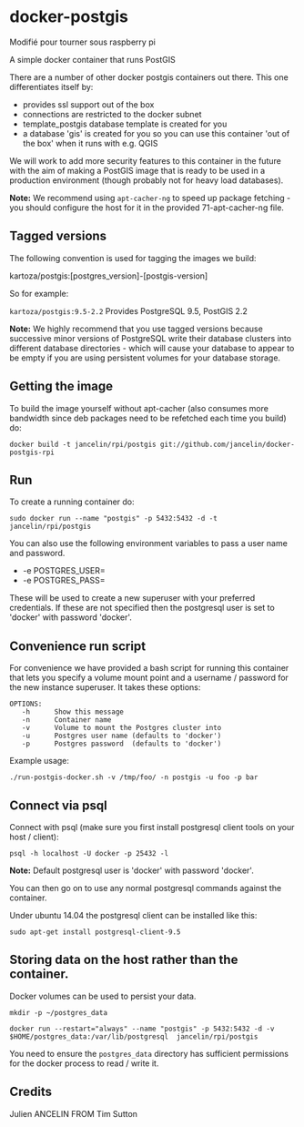 # docker-postgis

Modifié pour tourner sous raspberry pi

A simple docker container that runs PostGIS

There are a number of other docker postgis containers out there. This one
differentiates itself by:

* provides ssl support out of the box
* connections are restricted to the docker subnet
* template_postgis database template is created for you
* a database 'gis' is created for you so you can use this container 'out of the
  box' when it runs with e.g. QGIS

We will work to add more security features to this container in the future with 
the aim of making a PostGIS image that is ready to be used in a production 
environment (though probably not for heavy load databases).

**Note:** We recommend using ``apt-cacher-ng`` to speed up package fetching -
you should configure the host for it in the provided 71-apt-cacher-ng file.

## Tagged versions

The following convention is used for tagging the images we build:

kartoza/postgis:[postgres_version]-[postgis-version]

So for example:

``kartoza/postgis:9.5-2.2`` Provides PostgreSQL 9.5, PostGIS 2.2

**Note:** We highly recommend that you use tagged versions because
successive minor versions of PostgreSQL write their database clusters
into different database directories - which will cause your database
to appear to be empty if you are using persistent volumes for your
database storage.

## Getting the image


To build the image yourself without apt-cacher (also consumes more bandwidth
since deb packages need to be refetched each time you build) do:

```
docker build -t jancelin/rpi/postgis git://github.com/jancelin/docker-postgis-rpi
```

## Run


To create a running container do:

```
sudo docker run --name "postgis" -p 5432:5432 -d -t jancelin/rpi/postgis
```

You can also use the following environment variables to pass a 
user name and password. 

* -e POSTGRES_USER=<PGUSER> 
* -e POSTGRES_PASS=<PGPASSWORD>

These will be used to create a new superuser with
your preferred credentials. If these are not specified then the postgresql 
user is set to 'docker' with password 'docker'.

## Convenience run script

For convenience we have provided a bash script for running this container
that lets you specify a volume mount point and a username / password 
for the new instance superuser. It takes these options:

```
OPTIONS:
   -h      Show this message
   -n      Container name
   -v      Volume to mount the Postgres cluster into
   -u      Postgres user name (defaults to 'docker')
   -p      Postgres password  (defaults to 'docker')
```

Example usage:

```
./run-postgis-docker.sh -v /tmp/foo/ -n postgis -u foo -p bar

```

## Connect via psql

Connect with psql (make sure you first install postgresql client tools on your
host / client):


```
psql -h localhost -U docker -p 25432 -l
```

**Note:** Default postgresql user is 'docker' with password 'docker'.

You can then go on to use any normal postgresql commands against the container.

Under ubuntu 14.04 the postgresql client can be installed like this:

```
sudo apt-get install postgresql-client-9.5
```


## Storing data on the host rather than the container.


Docker volumes can be used to persist your data.

```
mkdir -p ~/postgres_data

docker run --restart="always" --name "postgis" -p 5432:5432 -d -v $HOME/postgres_data:/var/lib/postgresql  jancelin/rpi/postgis
```

You need to ensure the ``postgres_data`` directory has sufficient permissions
for the docker process to read / write it.



## Credits
Julien ANCELIN
FROM
Tim Sutton

